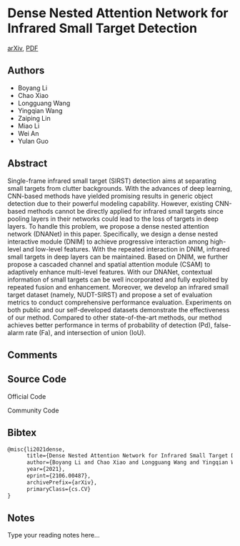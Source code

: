 
# Dense Nested Attention Network for Infrared Small Target Detection

[arXiv](https://arxiv.org/abs/2106.0487), [PDF](https://arxiv.org/pdf/2106.0487.pdf)

## Authors

- Boyang Li
- Chao Xiao
- Longguang Wang
- Yingqian Wang
- Zaiping Lin
- Miao Li
- Wei An
- Yulan Guo

## Abstract

Single-frame infrared small target (SIRST) detection aims at separating small targets from clutter backgrounds. With the advances of deep learning, CNN-based methods have yielded promising results in generic object detection due to their powerful modeling capability. However, existing CNN-based methods cannot be directly applied for infrared small targets since pooling layers in their networks could lead to the loss of targets in deep layers. To handle this problem, we propose a dense nested attention network (DNANet) in this paper. Specifically, we design a dense nested interactive module (DNIM) to achieve progressive interaction among high-level and low-level features. With the repeated interaction in DNIM, infrared small targets in deep layers can be maintained. Based on DNIM, we further propose a cascaded channel and spatial attention module (CSAM) to adaptively enhance multi-level features. With our DNANet, contextual information of small targets can be well incorporated and fully exploited by repeated fusion and enhancement. Moreover, we develop an infrared small target dataset (namely, NUDT-SIRST) and propose a set of evaluation metrics to conduct comprehensive performance evaluation. Experiments on both public and our self-developed datasets demonstrate the effectiveness of our method. Compared to other state-of-the-art methods, our method achieves better performance in terms of probability of detection (Pd), false-alarm rate (Fa), and intersection of union (IoU).

## Comments



## Source Code

Official Code



Community Code



## Bibtex

```tex
@misc{li2021dense,
      title={Dense Nested Attention Network for Infrared Small Target Detection}, 
      author={Boyang Li and Chao Xiao and Longguang Wang and Yingqian Wang and Zaiping Lin and Miao Li and Wei An and Yulan Guo},
      year={2021},
      eprint={2106.00487},
      archivePrefix={arXiv},
      primaryClass={cs.CV}
}
```

## Notes

Type your reading notes here...

